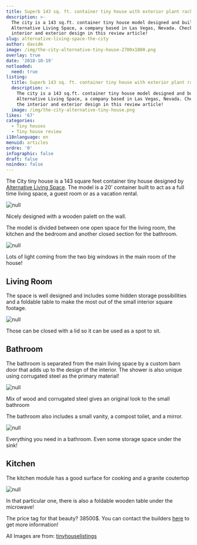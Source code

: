 ```yaml
---
title: Superb 143 sq. ft. container tiny house with exterior plant racks
description: >-
  The city is a 143 sq.ft. container tiny house model designed and built by
  Alternative Living Space, a company based in Las Vegas, Nevada. Check out the
  interior and exterior design in this review article! 
slug: alternative-living-space-the-city
author: davidm
image: /img/the-city-alternative-tiny-house-2700x1800.png
overlay: true
date: '2018-10-19'
notloaded:
  need: true
listing:
  title: Superb 143 sq. ft. container tiny house with exterior plant racks
  description: >-
    The city is a 143 sq.ft. container tiny house model designed and built by
    Alternative Living Space, a company based in Las Vegas, Nevada. Check out
    the interior and exterior design in this review article! 
  image: /img/the-city-alternative-tiny-house.png
likes: '67'
categories:
  - Tiny houses
  - Tiny house review
i18nlanguage: en
menuid: articles
ordre: '0'
infographic: false
draft: false
noindex: false
---
```

The City tiny house is a 143 square feet container tiny house designed by [Alternative Living Space](https://www.alternativelivingspaces.com/). The model is a 20' container built to act as a full time living space, a guest room or as a vacation rental.

![null](/img/exterior_city_1.jpg)

<span class="figcaption">Nicely designed with a wooden palett on the wall.</span>

The model is divided between one open space for the living room, the kitchen and the bedroom and another closed section for the bathroom.

![null](/img/full_view_1.jpg)

<span class="figcaption">Lots of light coming from the two big windows in the main room of the house!</span>

## Living Room

The space is well designed and includes some hidden storage possibilities and a foldable table to make the most out of the small interior square footage.

![null](/img/special_feature_city_1.jpg)

<span class="figcaption">Those can be closed with a lid so it can be used as a spot to sit.</span>

## Bathroom

The bathroom is separated from the main living space by a custom barn door that adds up to the design of the interior. The shower is also unique using corrugated steel as the primary material!

![null](/img/shower_city_1.jpg)

<span class="figcaption">Mix of wood and corrugated steel gives an original look to the small bathroom</span>

The bathroom also includes a small vanity, a compost toilet, and a mirror.

![null](/img/bathroom_city_1.jpg)

<span class="figcaption">Everything you need in a bathroom. Even some storage space under the sink!</span>

## Kitchen

The kitchen module has a good surface for cooking and a granite coutertop

![null](/img/kitchen_city_1.jpg)

<span class="figcaption">In that particular one, there is also a foldable wooden table under the microwave! </span>

The price tag for that beauty? 38500$. You can contact the builders [here](https://www.alternativelivingspaces.com/) to get more information!



All Images are from: [tinyhouselistings](https://tinyhouselistings.com/listings/container-luxury-living-space-model-the-city)
